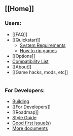 [[Home]]
---
### Users:
  * [[FAQ]]
  * [[Quickstart]]
    * [System Requirements](Quickstart#system-requirements)
    * [How to rip games](Quickstart#how-to-rip-games)
  * [[Options]]
  * [Compatibility List](https://github.com/xenia-project/game-compatibility#game-compatibility)
  * [[About]]
  * [[Game hacks, mods, etc]]

#
### For Developers:
  * [Building](https://github.com/xenia-project/xenia/blob/master/docs/building.md)
  * [[For Developers]]
  * [[Roadmap]]
  * [Style Guide](https://github.com/xenia-project/xenia/blob/master/docs/style_guide.md)
  * [Good first issue(s)](https://github.com/xenia-project/xenia/issues?q=is%3Aopen+is%3Aissue+label%3A%22good+first+issue%22)
  * [More documents](https://github.com/xenia-project/xenia/tree/master/docs)
